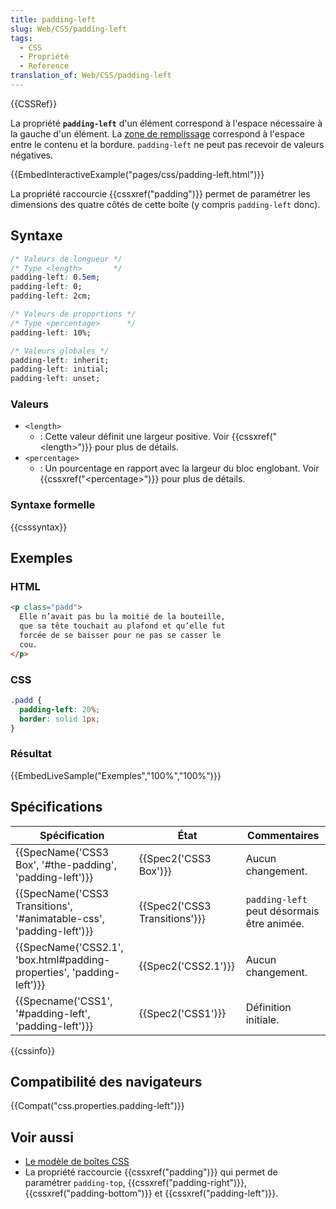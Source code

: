 ```yaml
---
title: padding-left
slug: Web/CSS/padding-left
tags:
  - CSS
  - Propriété
  - Reference
translation_of: Web/CSS/padding-left
---
```

{{CSSRef}}

La propriété **`padding-left`** d'un élément correspond à l'espace nécessaire à la gauche d'un élément. La [zone de remplissage](/fr/Apprendre/CSS/Les_bases/Le_mod%C3%A8le_de_bo%C3%AEte) correspond à l'espace entre le contenu et la bordure. `padding-left` ne peut pas recevoir de valeurs négatives.

{{EmbedInteractiveExample("pages/css/padding-left.html")}}

La propriété raccourcie {{cssxref("padding")}} permet de paramétrer les dimensions des quatre côtés de cette boîte (y compris `padding-left` donc).

## Syntaxe

```css
/* Valeurs de longueur */
/* Type <length>       */
padding-left: 0.5em;
padding-left: 0;
padding-left: 2cm;

/* Valeurs de proportions */
/* Type <percentage>      */
padding-left: 10%;

/* Valeurs globales */
padding-left: inherit;
padding-left: initial;
padding-left: unset;
```

### Valeurs

- `<length>`
  - : Cette valeur définit une largeur positive. Voir {{cssxref("&lt;length&gt;")}} pour plus de détails.
- `<percentage>`
  - : Un pourcentage en rapport avec la largeur du bloc englobant. Voir {{cssxref("&lt;percentage&gt;")}} pour plus de détails.

### Syntaxe formelle

{{csssyntax}}

## Exemples

### HTML

```html
<p class="padd">
  Elle n’avait pas bu la moitié de la bouteille,
  que sa tête touchait au plafond et qu’elle fut
  forcée de se baisser pour ne pas se casser le
  cou.
</p>
```

### CSS

```css
.padd {
  padding-left: 20%;
  border: solid 1px;
}
```

### Résultat

{{EmbedLiveSample("Exemples","100%","100%")}}

## Spécifications

| Spécification                                                                                | État                                     | Commentaires                               |
| -------------------------------------------------------------------------------------------- | ---------------------------------------- | ------------------------------------------ |
| {{SpecName('CSS3 Box', '#the-padding', 'padding-left')}}                 | {{Spec2('CSS3 Box')}}             | Aucun changement.                          |
| {{SpecName('CSS3 Transitions', '#animatable-css', 'padding-left')}}     | {{Spec2('CSS3 Transitions')}} | `padding-left` peut désormais être animée. |
| {{SpecName('CSS2.1', 'box.html#padding-properties', 'padding-left')}} | {{Spec2('CSS2.1')}}                 | Aucun changement.                          |
| {{Specname('CSS1', '#padding-left', 'padding-left')}}                     | {{Spec2('CSS1')}}                 | Définition initiale.                       |

{{cssinfo}}

## Compatibilité des navigateurs

{{Compat("css.properties.padding-left")}}

## Voir aussi

- [Le modèle de boîtes CSS](/fr/Apprendre/CSS/Introduction_à_CSS/Le_modèle_de_boîte)
- La propriété raccourcie {{cssxref("padding")}} qui permet de paramétrer `padding-top`, {{cssxref("padding-right")}}, {{cssxref("padding-bottom")}} et {{cssxref("padding-left")}}.
